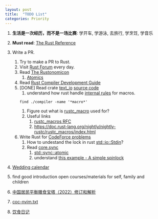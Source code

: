 ```yaml
---
layout: post
title:  "TODO List"
categories: Priority 
---
```


1. **生活是一次经历，而不是一场比赛**: 学开车, 学游泳, 去旅行, 学烹饪, 学音乐

1. **Must read**: [The Rust Reference](https://doc.rust-lang.org/reference/)

1. Write a PR.
    1. Try to make a PR to Rust. 
    1. Visit [Rust Forum](https://users.rust-lang.org/) every day.
    1. Read [The Rustonomicon](https://doc.rust-lang.org/stable/nomicon/)
        1. [Atomics](https://doc.rust-lang.org/stable/nomicon/atomics.html#atomics) 
    1. Read [Rust Compiler Development Guide](https://rustc-dev-guide.rust-lang.org/about-this-guide.html)
    1. [DONE] Read crate [text_io](https://crates.io/crates/text_io/) [source code](https://github.com/oli-obk/rust-si/blob/main/src/lib.rs)
        1. understand how rust handle [internal rules](https://veykril.github.io/tlborm/decl-macros/patterns/internal-rules.html) for macros.
        ```
        find ./compiler -name '*macro*'
        ```
        1. Figure out what is [rustc_macro](https://github.com/rust-lang/rust/tree/master/compiler/rustc_macros) used for?
        1. Useful links
            1. [rustc_macros RFC](https://github.com/rust-lang/rfcs/blob/master/text/1681-macros-1.1.md)
            1. https://doc.rust-lang.org/nightly/nightly-rustc/rustc_macros/index.html
    1. Write Rust for [CodeForce problems](https://codeforces.com/problemset?order=BY_SOLVED_DESC)
        1. How to undestand the lock in rust [std::io::Stdin](https://doc.rust-lang.org/std/io/struct.Stdin.html#method.lock)?
        1. Read [core.sync](https://github.com/rust-lang/rust/tree/master/library/core/src/sync)
            1. [std::sync::atomic](https://doc.rust-lang.org/std/sync/atomic/index.html)
            1. understand [this example - A simple spinlock](https://doc.rust-lang.org/std/sync/atomic/index.html#examples)

1. [Wedding calendar](https://calendar.google.com/calendar/u/0/r/agenda/2023/1/1)

1. find good introduction open courses/materials for self, family and children 

1. [中国居民平衡膳食宝塔（2022）修订和解析](http://dg.cnsoc.org/article/04/RMAbPdrjQ6CGWTwmo62hQg.html)


1. [coc-nvim.txt](https://github.com/neoclide/coc.nvim/blob/master/doc/coc.txt)

1. [饮食日记](https://www.fatsecret.cn/Diary.aspx?pa=fj)
